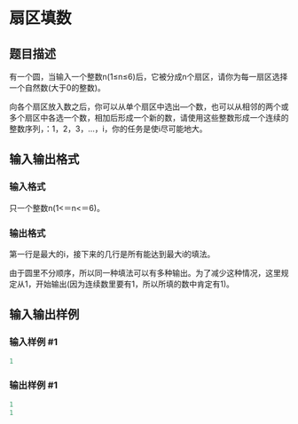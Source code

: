 # 扇区填数

## 题目描述

有一个圆，当输入一个整数n(1≤n≤6)后，它被分成n个扇区，请你为每一扇区选择一个自然数(大于0的整数)。

向各个扇区放入数之后，你可以从单个扇区中选出—个数，也可以从相邻的两个或多个扇区中各选一个数，相加后形成一个新的数，请使用这些整数形成一个连续的整数序列，：1，2，3，…，i，你的任务是使i尽可能地大。

## 输入输出格式

### 输入格式

只一个整数n(1<＝n<＝6)。

### 输出格式

第一行是最大的i，接下来的几行是所有能达到最大i的填法。

由于圆里不分顺序，所以同一种填法可以有多种输出。为了减少这种情况，这里规定从1，开始输出(因为连续数里要有1，所以所填的数中肯定有1)。

## 输入输出样例

### 输入样例 #1

```cpp
1
```


### 输出样例 #1

```cpp
1
1

```
